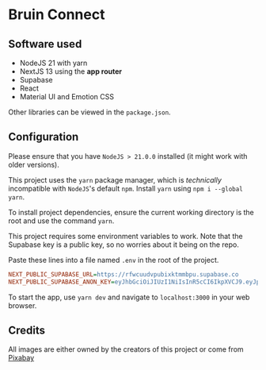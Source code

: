 # Bruin Connect

## Software used

- NodeJS 21 with yarn
- NextJS 13 using the **app router**
- Supabase
- React
- Material UI and Emotion CSS

Other libraries can be viewed in the `package.json`.

## Configuration

Please ensure that you have `NodeJS > 21.0.0` installed (it might work with older versions).

This project uses the `yarn` package manager, which is *technically* incompatible with `NodeJS`'s default `npm`. Install `yarn` using `npm i --global yarn`.

To install project dependencies, ensure the current working directory is the root and use the command `yarn`.

This project requires some environment variables to work. Note that the Supabase key is a public key, so no worries about it being on the repo.

Paste these lines into a file named `.env` in the root of the project.

```ini
NEXT_PUBLIC_SUPABASE_URL=https://rfwcuudvpubixktmmbpu.supabase.co
NEXT_PUBLIC_SUPABASE_ANON_KEY=eyJhbGciOiJIUzI1NiIsInR5cCI6IkpXVCJ9.eyJpc3MiOiJzdXBhYmFzZSIsInJlZiI6InJmd2N1dWR2cHViaXhrdG1tYnB1Iiwicm9sZSI6ImFub24iLCJpYXQiOjE2OTgxMjMwNTgsImV4cCI6MjAxMzY5OTA1OH0.CWTRsuUpI62h-N-kGPI9x-M9gKx91FoSaQG4fUFiDYg
```

To start the app, use `yarn dev` and navigate to `localhost:3000` in your web browser.

## Credits

All images are either owned by the creators of this project or come from [Pixabay](https://pixabay.com/)
